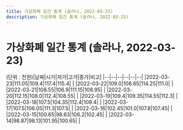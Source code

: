 ```yaml
---
title: 가상화폐 일간 통계 (솔라나, 2022-03-23)
description: 가상화폐 일간 통계 (솔라나, 2022-03-23)
---
```


가상화폐 일간 통계 (솔라나, 2022-03-23)
===

(단위 : 천원)|날짜|시가|저가|고가|종가|비고|
|--|--|--|--|--|--|
|2022-03-23|111.05|109.4|117.4|115.4|    |
|2022-03-22|109.0|108.65|114.25|111.0|    |
|2022-03-21|108.55|106.9|111.15|108.95|    |
|2022-03-20|112.15|108.0|112.4|108.55|    |
|2022-03-19|109.4|109.35|114.55|112.3|    |
|2022-03-18|107.5|104.35|112.4|109.4|    |
|2022-03-17|107.5|106.05|111.3|107.5|    |
|2022-03-16|102.45|101.0|107.8|107.45|    |
|2022-03-15|100.65|98.63|106.2|102.45|    |
|2022-03-14|98.87|98.13|101.95|100.65|    |
